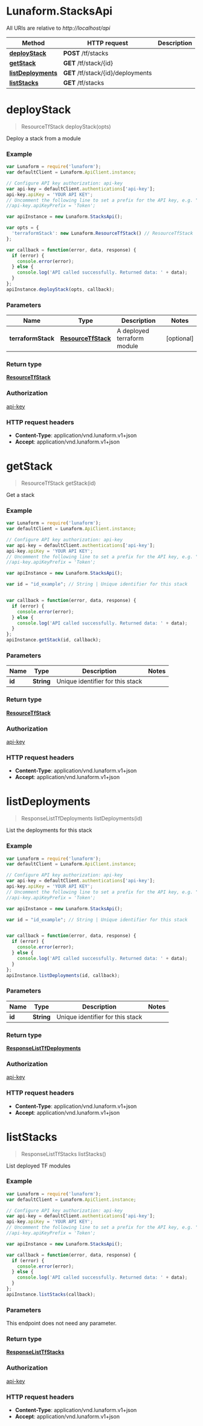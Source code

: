 # Lunaform.StacksApi

All URIs are relative to *http://localhost/api*

Method | HTTP request | Description
------------- | ------------- | -------------
[**deployStack**](StacksApi.md#deployStack) | **POST** /tf/stacks | 
[**getStack**](StacksApi.md#getStack) | **GET** /tf/stack/{id} | 
[**listDeployments**](StacksApi.md#listDeployments) | **GET** /tf/stack/{id}/deployments | 
[**listStacks**](StacksApi.md#listStacks) | **GET** /tf/stacks | 


<a name="deployStack"></a>
# **deployStack**
> ResourceTfStack deployStack(opts)



Deploy a stack from a module

### Example
```javascript
var Lunaform = require('lunaform');
var defaultClient = Lunaform.ApiClient.instance;

// Configure API key authorization: api-key
var api-key = defaultClient.authentications['api-key'];
api-key.apiKey = 'YOUR API KEY';
// Uncomment the following line to set a prefix for the API key, e.g. "Token" (defaults to null)
//api-key.apiKeyPrefix = 'Token';

var apiInstance = new Lunaform.StacksApi();

var opts = { 
  'terraformStack': new Lunaform.ResourceTfStack() // ResourceTfStack | A deployed terraform module
};

var callback = function(error, data, response) {
  if (error) {
    console.error(error);
  } else {
    console.log('API called successfully. Returned data: ' + data);
  }
};
apiInstance.deployStack(opts, callback);
```

### Parameters

Name | Type | Description  | Notes
------------- | ------------- | ------------- | -------------
 **terraformStack** | [**ResourceTfStack**](ResourceTfStack.md)| A deployed terraform module | [optional] 

### Return type

[**ResourceTfStack**](ResourceTfStack.md)

### Authorization

[api-key](../README.md#api-key)

### HTTP request headers

 - **Content-Type**: application/vnd.lunaform.v1+json
 - **Accept**: application/vnd.lunaform.v1+json

<a name="getStack"></a>
# **getStack**
> ResourceTfStack getStack(id)



Get a stack

### Example
```javascript
var Lunaform = require('lunaform');
var defaultClient = Lunaform.ApiClient.instance;

// Configure API key authorization: api-key
var api-key = defaultClient.authentications['api-key'];
api-key.apiKey = 'YOUR API KEY';
// Uncomment the following line to set a prefix for the API key, e.g. "Token" (defaults to null)
//api-key.apiKeyPrefix = 'Token';

var apiInstance = new Lunaform.StacksApi();

var id = "id_example"; // String | Unique identifier for this stack


var callback = function(error, data, response) {
  if (error) {
    console.error(error);
  } else {
    console.log('API called successfully. Returned data: ' + data);
  }
};
apiInstance.getStack(id, callback);
```

### Parameters

Name | Type | Description  | Notes
------------- | ------------- | ------------- | -------------
 **id** | **String**| Unique identifier for this stack | 

### Return type

[**ResourceTfStack**](ResourceTfStack.md)

### Authorization

[api-key](../README.md#api-key)

### HTTP request headers

 - **Content-Type**: application/vnd.lunaform.v1+json
 - **Accept**: application/vnd.lunaform.v1+json

<a name="listDeployments"></a>
# **listDeployments**
> ResponseListTfDeployments listDeployments(id)



List the deployments for this stack

### Example
```javascript
var Lunaform = require('lunaform');
var defaultClient = Lunaform.ApiClient.instance;

// Configure API key authorization: api-key
var api-key = defaultClient.authentications['api-key'];
api-key.apiKey = 'YOUR API KEY';
// Uncomment the following line to set a prefix for the API key, e.g. "Token" (defaults to null)
//api-key.apiKeyPrefix = 'Token';

var apiInstance = new Lunaform.StacksApi();

var id = "id_example"; // String | Unique identifier for this stack


var callback = function(error, data, response) {
  if (error) {
    console.error(error);
  } else {
    console.log('API called successfully. Returned data: ' + data);
  }
};
apiInstance.listDeployments(id, callback);
```

### Parameters

Name | Type | Description  | Notes
------------- | ------------- | ------------- | -------------
 **id** | **String**| Unique identifier for this stack | 

### Return type

[**ResponseListTfDeployments**](ResponseListTfDeployments.md)

### Authorization

[api-key](../README.md#api-key)

### HTTP request headers

 - **Content-Type**: application/vnd.lunaform.v1+json
 - **Accept**: application/vnd.lunaform.v1+json

<a name="listStacks"></a>
# **listStacks**
> ResponseListTfStacks listStacks()



List deployed TF modules

### Example
```javascript
var Lunaform = require('lunaform');
var defaultClient = Lunaform.ApiClient.instance;

// Configure API key authorization: api-key
var api-key = defaultClient.authentications['api-key'];
api-key.apiKey = 'YOUR API KEY';
// Uncomment the following line to set a prefix for the API key, e.g. "Token" (defaults to null)
//api-key.apiKeyPrefix = 'Token';

var apiInstance = new Lunaform.StacksApi();

var callback = function(error, data, response) {
  if (error) {
    console.error(error);
  } else {
    console.log('API called successfully. Returned data: ' + data);
  }
};
apiInstance.listStacks(callback);
```

### Parameters
This endpoint does not need any parameter.

### Return type

[**ResponseListTfStacks**](ResponseListTfStacks.md)

### Authorization

[api-key](../README.md#api-key)

### HTTP request headers

 - **Content-Type**: application/vnd.lunaform.v1+json
 - **Accept**: application/vnd.lunaform.v1+json

